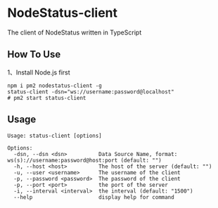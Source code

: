 # NodeStatus-client

The client of NodeStatus written in TypeScript

## How To Use

1、Install Node.js first

```shell
npm i pm2 nodestatus-client -g
status-client -dsn="ws://username:password@localhost"
# pm2 start status-client 
```

## Usage

```shell
Usage: status-client [options]

Options:
  -dsn, --dsn <dsn>          Data Source Name, format: ws(s)://username:password@host:port (default: "")
  -h, --host <host>          The host of the server (default: "")
  -u, --user <username>      The username of the client
  -p, --password <password>  The password of the client
  -p, --port <port>          the port of the server
  -i, --interval <interval>  the interval (default: "1500")
  --help                     display help for command
```

